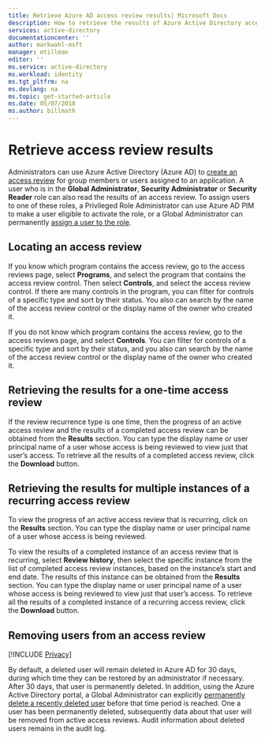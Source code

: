 ```yaml
---
title: Retrieve Azure AD access review results| Microsoft Docs
description: How to retrieve the results of Azure Active Directory access reviews.
services: active-directory
documentationcenter: ''
author: markwahl-msft
manager: mtillman
editor: ''
ms.service: active-directory
ms.workload: identity
ms.tgt_pltfrm: na
ms.devlang: na
ms.topic: get-started-article
ms.date: 05/07/2018
ms.author: billmath
---
```


# Retrieve access review results

Administrators can use Azure Active Directory (Azure AD) to [create an access review](active-directory-azure-ad-controls-create-access-review.md) for group members or users assigned to an application.  A user who is in the **Global Administrator**, **Security Administrator** or **Security Reader** role can also read the results of an access review.  To assign users to one of these roles, a Privileged Role Administrator can use Azure AD PIM to make a user eligible to activate the role, or a Global Administrator can permanently [assign a user to the role](active-directory-users-assign-role-azure-portal.md).

## Locating an access review

If you know which program contains the access review, go to the access reviews page, select **Programs**, and select the program that contains the access review control.  Then select **Controls**, and select the access review control. If there are many controls in the program, you can filter for controls of a specific type and sort by their status. You also can search by the name of the access review control or the display name of the owner who created it. 

If you do not know which program contains the access review, go to the access reviews page, and select **Controls**.  You can filter for controls of a specific type and sort by their status, and you also can search by the name of the access review control or the display name of the owner who created it. 

## Retrieving the results for a one-time access review

If the review recurrence type is one time, then the progress of an active access review and the results of a completed access review can be obtained from the **Results** section.  You can type the display name or user principal name of a user whose access is being reviewed to view just that user’s access.  To retrieve all the results of a completed access review, click the **Download** button.

## Retrieving the results for multiple instances of a recurring access review

To view the progress of an active access review that is recurring, click on the **Results** section.  You can type the display name or user principal name of a user whose access is being reviewed.

To view the results of a completed instance of an access review that is recurring, select **Review history**, then select the specific instance from the list of completed access review instances, based on the instance’s start and end date.   The results of this instance can be obtained from the **Results** section.  You can type the display name or user principal name of a user whose access is being reviewed to view just that user’s access.  To retrieve all the results of a completed instance of a recurring access review, click the **Download** button.


## Removing users from an access review

[!INCLUDE [Privacy](../../includes/gdpr-intro-sentence.md)]

By default, a deleted user will remain deleted in Azure AD for 30 days, during which time they can be restored by an administrator if necessary.  After 30 days, that user is permanently deleted.  In addition, using the Azure Active Directory portal, a Global Administrator can explicitly [permanently delete a recently deleted user](active-directory-users-restore.md) before that time period is reached.  One a user has been permanently deleted, subsequently data about that user will be removed from active access reviews.  Audit information about deleted users remains in the audit log.



